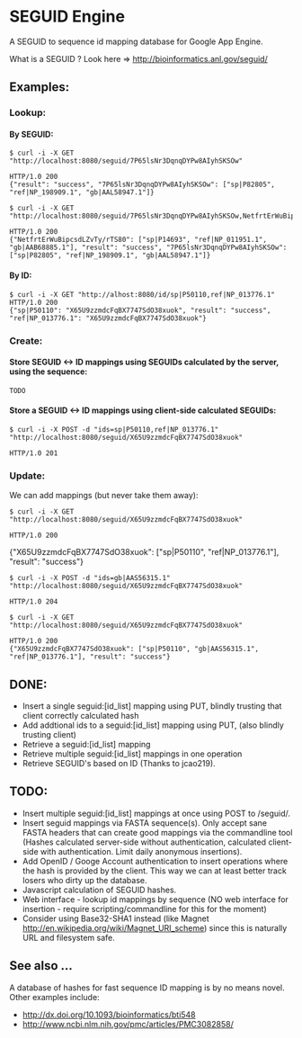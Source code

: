 # SEGUID Engine

A SEGUID to sequence id mapping database for Google App Engine.

What is a SEGUID ? Look here => http://bioinformatics.anl.gov/seguid/

## Examples:

### Lookup:

#### By SEGUID:
    $ curl -i -X GET "http://localhost:8080/seguid/7P65lsNr3DqnqDYPw8AIyhSKSOw"

    HTTP/1.0 200 
    {"result": "success", "7P65lsNr3DqnqDYPw8AIyhSKSOw": ["sp|P82805", "ref|NP_198909.1", "gb|AAL58947.1"]}

    $ curl -i -X GET "http://localhost:8080/seguid/7P65lsNr3DqnqDYPw8AIyhSKSOw,NetfrtErWuBipcsdLZvTy/rTS80"

    HTTP/1.0 200 
    {"NetfrtErWuBipcsdLZvTy/rTS80": ["sp|P14693", "ref|NP_011951.1", "gb|AAB68885.1"], "result": "success", "7P65lsNr3DqnqDYPw8AIyhSKSOw": ["sp|P82805", "ref|NP_198909.1", "gb|AAL58947.1"]}

#### By ID:
    $ curl -i -X GET "http://alhost:8080/id/sp|P50110,ref|NP_013776.1"
    HTTP/1.0 200
    {"sp|P50110": "X65U9zzmdcFqBX7747SdO38xuok", "result": "success", "ref|NP_013776.1": "X65U9zzmdcFqBX7747SdO38xuok"}
    
### Create:

#### Store SEGUID <-> ID mappings using SEGUIDs calculated by the server, using the sequence:

    TODO

#### Store a SEGUID <-> ID mappings using client-side calculated SEGUIDs:
    $ curl -i -X POST -d "ids=sp|P50110,ref|NP_013776.1" "http://localhost:8080/seguid/X65U9zzmdcFqBX7747SdO38xuok"

    HTTP/1.0 201

### Update:

We can add mappings (but never take them away):

    $ curl -i -X GET "http://localhost:8080/seguid/X65U9zzmdcFqBX7747SdO38xuok"

    HTTP/1.0 200 
 {"X65U9zzmdcFqBX7747SdO38xuok": ["sp|P50110", "ref|NP_013776.1"], "result": "success"}

    $ curl -i -X POST -d "ids=gb|AAS56315.1" "http://localhost:8080/seguid/X65U9zzmdcFqBX7747SdO38xuok"

    HTTP/1.0 204 

    $ curl -i -X GET "http://localhost:8080/seguid/X65U9zzmdcFqBX7747SdO38xuok"

    HTTP/1.0 200
    {"X65U9zzmdcFqBX7747SdO38xuok": ["sp|P50110", "gb|AAS56315.1", "ref|NP_013776.1"], "result": "success"}
    
## DONE:
* Insert a single seguid:[id_list] mapping using PUT, 
  blindly trusting that client correctly calculated hash
* Add addtional ids to a seguid:[id_list] mapping using PUT, 
  (also blindly trusting client)
* Retrieve a seguid:[id_list] mapping
* Retrieve multiple seguid:[id_list] mappings in one operation
* Retrieve SEGUID's based on ID (Thanks to jcao219).

## TODO:
* Insert multiple seguid:[id_list] mappings at once using POST to /seguid/.
* Insert seguid mappings via FASTA sequence(s). Only accept sane FASTA headers
  that can create good mappings via the commandline tool 
  (Hashes calculated server-side without authentication, calculated 
   client-side with authentication. Limit daily anonymous insertions).
* Add OpenID / Googe Account authentication to insert operations where 
  the hash is provided by the client. This way we can at least better track
  losers who dirty up the database.
* Javascript calculation of SEGUID hashes.
* Web interface - lookup id mappings by sequence (NO web interface for
  insertion - require scripting/commandline for this for the moment)
* Consider using Base32-SHA1 instead (like Magnet 
  http://en.wikipedia.org/wiki/Magnet_URI_scheme) since this is naturally URL
  and filesystem safe.

## See also ...
A database of hashes for fast sequence ID mapping is by no means novel. 
Other examples include:

* http://dx.doi.org/10.1093/bioinformatics/bti548
* http://www.ncbi.nlm.nih.gov/pmc/articles/PMC3082858/

